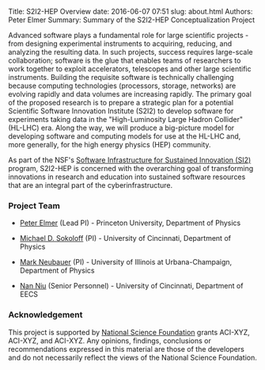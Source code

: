 Title: S2I2-HEP Overview
date: 2016-06-07 07:51
slug: about.html
Authors: Peter Elmer
Summary: Summary of the S2I2-HEP Conceptualization Project


Advanced software plays a fundamental role for large scientific projects - from designing experimental instruments to acquiring, reducing, and analyzing the resulting data. In such projects, success requires large-scale collaboration; software is the glue that enables teams
of researchers to work together to exploit accelerators, telescopes and other large scientific instruments. Building the requisite software is technically challenging because computing technologies (processors, storage, networks) are evolving rapidly and data volumes are increasing rapidly. The primary goal of the proposed research is to prepare a strategic plan for a potential Scientific Software Innovation Institute (S2I2) to develop software for experiments taking
data in the "High-Luminosity Large Hadron Collider" (HL-LHC) era. Along the way, we will produce a big-picture model for developing software and computing models for use at the HL-LHC and, more generally, for the high energy physics (HEP) community.

As part of the NSF's [Software Infrastructure for Sustained Innovation (SI2)](http://www.nsf.gov/funding/pgm_summ.jsp?pims_id=504817) program, S2I2-HEP is concerned with the overarching goal of transforming innovations in research and education into sustained software resources that are an integral part of the cyberinfrastructure.

### Project Team

  * [Peter Elmer](http://www.princeton.edu/physics/people/display_person.xml?netid=gelmer&display=Research%20Staff) (Lead PI) - Princeton University, Department of Physics

  * [Michael D. Sokoloff](http://www.artsci.uc.edu/departments/physics/fac_staff.html?eid=sokoloff&thecomp=uceprof) (PI) - University of Cincinnati, Department of Physics

  * [Mark Neubauer](https://physics.illinois.edu/people/profile.asp?msn) (PI) - University of Illinois at Urbana-Champaign, Department of Physics


  * [Nan Niu](http://homepages.uc.edu/~niunn/) (Senior Personnel) - University of Cincinnati, Department of EECS

### Acknowledgement

This project is supported by [National Science Foundation](http://nsf.gov) grants ACI-XYZ, ACI-XYZ, and ACI-XYZ. Any opinions, findings, conclusions or recommendations expressed in this material are those of the developers and do not necessarily reflect the views of the National Science Foundation.



